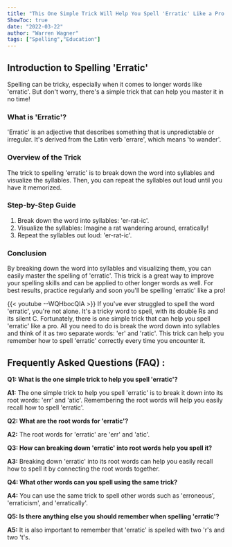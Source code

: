 ```yaml
---
title: "This One Simple Trick Will Help You Spell 'Erratic' Like a Pro!"
ShowToc: true 
date: "2022-03-22"
author: "Warren Wagner" 
tags: ["Spelling","Education"]
---
```

## Introduction to Spelling 'Erratic'

Spelling can be tricky, especially when it comes to longer words like 'erratic'. But don't worry, there's a simple trick that can help you master it in no time!

### What is 'Erratic'?

'Erratic' is an adjective that describes something that is unpredictable or irregular. It's derived from the Latin verb 'errare', which means 'to wander'.

### Overview of the Trick

The trick to spelling 'erratic' is to break down the word into syllables and visualize the syllables. Then, you can repeat the syllables out loud until you have it memorized.

### Step-by-Step Guide

1. Break down the word into syllables: 'er-rat-ic'.
2. Visualize the syllables: Imagine a rat wandering around, erratically!
3. Repeat the syllables out loud: 'er-rat-ic'.

### Conclusion

By breaking down the word into syllables and visualizing them, you can easily master the spelling of 'erratic'. This trick is a great way to improve your spelling skills and can be applied to other longer words as well. For best results, practice regularly and soon you'll be spelling 'erratic' like a pro!

{{< youtube --WQHbocQIA >}} 
If you've ever struggled to spell the word 'erratic', you're not alone. It's a tricky word to spell, with its double Rs and its silent C. Fortunately, there is one simple trick that can help you spell 'erratic' like a pro. All you need to do is break the word down into syllables and think of it as two separate words: 'er' and 'ratic'. This trick can help you remember how to spell 'erratic' correctly every time you encounter it.

## Frequently Asked Questions (FAQ) :
**Q1: What is the one simple trick to help you spell 'erratic'?**

**A1:** The one simple trick to help you spell 'erratic' is to break it down into its root words: 'err' and 'atic'. Remembering the root words will help you easily recall how to spell 'erratic'. 

**Q2: What are the root words for 'erratic'?**

**A2:** The root words for 'erratic' are 'err' and 'atic'. 

**Q3: How can breaking down 'erratic' into root words help you spell it?**

**A3:** Breaking down 'erratic' into its root words can help you easily recall how to spell it by connecting the root words together. 

**Q4: What other words can you spell using the same trick?**

**A4:** You can use the same trick to spell other words such as 'erroneous', 'erraticism', and 'erratically'. 

**Q5: Is there anything else you should remember when spelling 'erratic'?**

**A5:** It is also important to remember that 'erratic' is spelled with two 'r's and two 't's.





